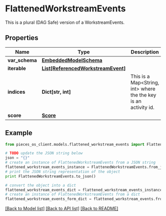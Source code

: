 # FlattenedWorkstreamEvents

This is a plural (DAG Safe) version of a WorkstreamEvents.

## Properties
Name | Type | Description | Notes
------------ | ------------- | ------------- | -------------
**var_schema** | [**EmbeddedModelSchema**](EmbeddedModelSchema.md) |  | [optional] 
**iterable** | [**List[ReferencedWorkstreamEvent]**](ReferencedWorkstreamEvent.md) |  | 
**indices** | **Dict[str, int]** | This is a Map&lt;String, int&gt; where the the key is an activity id. | [optional] 
**score** | [**Score**](Score.md) |  | [optional] 

## Example

```python
from pieces_os_client.models.flattened_workstream_events import FlattenedWorkstreamEvents

# TODO update the JSON string below
json = "{}"
# create an instance of FlattenedWorkstreamEvents from a JSON string
flattened_workstream_events_instance = FlattenedWorkstreamEvents.from_json(json)
# print the JSON string representation of the object
print FlattenedWorkstreamEvents.to_json()

# convert the object into a dict
flattened_workstream_events_dict = flattened_workstream_events_instance.to_dict()
# create an instance of FlattenedWorkstreamEvents from a dict
flattened_workstream_events_form_dict = flattened_workstream_events.from_dict(flattened_workstream_events_dict)
```
[[Back to Model list]](../README.md#documentation-for-models) [[Back to API list]](../README.md#documentation-for-api-endpoints) [[Back to README]](../README.md)


